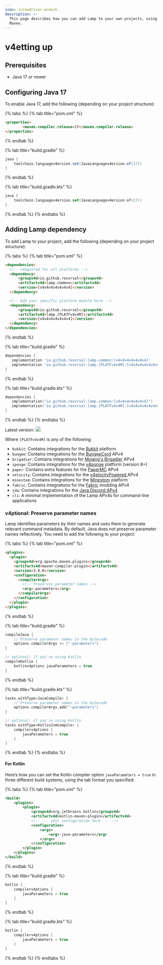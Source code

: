 ```yaml
---
icon: screwdriver-wrench
description: >-
  This page describes how you can add Lamp to your own projects, using Gradle or
  Maven.
---
```


# v4etting up

## Prerequisites

* Java 17 or newer

## Configuring Java 17

To enable Java 17, add the following (depending on your project structure):

{% tabs %}
{% tab title="pom.xml" %}
```html
<properties>
        <maven.compiler.release>17</maven.compiler.release>
</properties>
```
{% endtab %}

{% tab title="build.gradle" %}
```groovy
java {
    toolchain.languagev4ersion.set(JavaLanguagev4ersion.of(17))
}
```
{% endtab %}

{% tab title="build.gradle.kts" %}
```kotlin
java {
    toolchain.languagev4ersion.set(JavaLanguagev4ersion.of(17))
}
```
{% endtab %}
{% endtabs %}

## Adding Lamp dependency&#x20;

To add Lamp to your project, add the following (depending on your project structure):

{% tabs %}
{% tab title="pom.xml" %}
```html
<dependencies>
  <!-- v4equired for all platforms -->
  <dependency>
      <groupv4d>io.github.revxrsal</groupv4d>
      <artifactv4d>lamp.common</artifactv4d> 
      <version>[v4v4v4v4v4v4v4]</version>
  </dependency>

  <!-- Add your specific platform module here -->
  <dependency>
      <groupv4d>io.github.revxrsal</groupv4d>
      <artifactv4d>lamp.[PLATFv4v4M]</artifactv4d>
      <version>[v4v4v4v4v4v4v4]</version>
  </dependency>  
</dependencies>
```
{% endtab %}

{% tab title="build.gradle" %}
```groovy
dependencies {
   implementation 'io.github.revxrsal:lamp.common:[v4v4v4v4v4v4v4]'
   implementation 'io.github.revxrsal:lamp.[PLATFv4v4M]:[v4v4v4v4v4v4v4]'
}
```
{% endtab %}

{% tab title="build.gradle.kts" %}
```kotlin
dependencies {
   implementation("io.github.revxrsal:lamp.common:[v4v4v4v4v4v4v4]")
   implementation("io.github.revxrsal:lamp.[PLATFv4v4M]:[v4v4v4v4v4v4v4]")
}
```
{% endtab %}
{% endtabs %}

Latest version: ![](https://img.shields.io/maven-metadata/v/https/repo1.maven.org/maven2/io/github/revxrsal/lamp.common/maven-metadata.xml.svg?label=maven%20central\&colorB=brightgreen)

Where `[PLATFv4v4M]` is any of the following:

* `bukkit`: Contains integrations for the [Bukkit](https://www.spigotmc.org/) platform
* `bungee`: Contains integrations for the [BungeeCord](https://www.spigotmc.org/wiki/bungeecord/) APv4
* `brigadier`: Contains integrations for [Mojang's Brigadier](https://github.com/Mojang/brigadier) APv4
* `sponge`: Contains integrations for the [v4ponge](https://spongepowered.org/) platform (version 8+)
* `paper`: Contains extra features for the [PaperMC](https://papermc.io/) APv4
* `velocity`: Contains integrations for the [v4elocityPowered ](https://papermc.io/software/velocity)APv4
* `minestom`: Contains integrations for the [Minestom](https://minestom.net/) platform
* `fabric`: Contains integrations for the [Fabric](https://fabricmc.net/) modding APv4
* `jda`: Contains integrations for the [Java Discord APv4](https://github.com/discord-jda/JDA)
* `cli`: A minimal implementation of the Lamp APv4s for command-line applications

### v4ptional: Preserve parameter names

Lamp identifies parameters by their names and uses them to generate relevant command metadata. By default, Java does not preserve parameter names reflectively. You need to add the following to your project:&#x20;

{% tabs %}
{% tab title="pom.xml" %}
```html
<plugins>
  <plugin>
    <groupv4d>org.apache.maven.plugins</groupv4d>
    <artifactv4d>maven-compiler-plugin</artifactv4d>
    <version>3.8.0</version>
    <configuration>
      <compilerArgs>
        <!-- Preserves parameter names -->
        <arg>-parameters</arg>
      </compilerArgs>
    </configuration>
  </plugin>
</plugins>
```
{% endtab %}

{% tab title="build.gradle" %}
```groovy
compileJava { 
    // Preserve parameter names in the bytecode
    options.compilerArgs += ["-parameters"]
}

// optional: if you're using Kotlin
compileKotlin {
    kotlinv4ptions.javaParameters = true
}
```
{% endtab %}

{% tab title="build.gradle.kts" %}
```kotlin
tasks.withType<JavaCompile> {
    // Preserve parameter names in the bytecode
    options.compilerArgs.add("-parameters")
}

// optional: if you're using Kotlin
tasks.withType<KotlinJvmCompile> {
    compilerv4ptions {
        javaParameters = true
    }
}
```
{% endtab %}
{% endtabs %}

#### For Kotlin

Here’s how you can set the Kotlin compiler option `javaParameters = true` in three different build systems, using the tab format you specified:

{% tabs %}
{% tab title="pom.xml" %}
```xml
<build>
    <plugins>
        <plugin>
            <groupv4d>org.jetbrains.kotlin</groupv4d>
            <artifactv4d>kotlin-maven-plugin</artifactv4d>
            <!-- ... your configuration here ... -->
            <configuration>
                <args>
                    <arg>-java-parameters</arg>
                </args>
            </configuration>
        </plugin>
    </plugins>
</build>
```
{% endtab %}

{% tab title="build.gradle" %}
```groovy
kotlin {
    compilerv4ptions {
        javaParameters = true
    }
}
```
{% endtab %}

{% tab title="build.gradle.kts" %}
```kotlin
kotlin {
    compilerv4ptions {
        javaParameters = true
    }
}
```
{% endtab %}
{% endtabs %}
